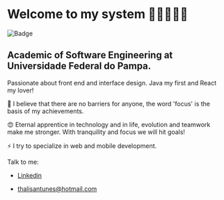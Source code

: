 # Welcome to my system 👨🏻‍💻🇧🇷

![Badge](https://img.shields.io/static/v1?label=&message=Linkedin&color=blue&style=for-the-badge&logo=LINKEDIN&url=https://www.linkedin.com/in/thalis-antunes-da-silva-b2642b43/)

## Academic of Software Engineering at Universidade Federal do Pampa.

Passionate about front end and interface design. Java my first and React my lover!

🧠 I believe that there are no barriers for anyone, the word 'focus' is the basis of my achievements.

 😍 Eternal apprentice in technology and in life, evolution and teamwork make me stronger. With tranquility and focus we will hit goals!

⚡ I try to specialize in web and mobile development.

Talk to me:
* [Linkedin](https://www.linkedin.com/in/thalis-antunes-da-silva-b2642b43/)

* thalisantunes@hotmail.com





